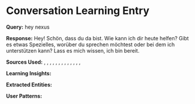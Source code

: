 
# Conversation Learning Entry

**Query:** hey nexus

**Response:** Hey! Schön, dass du da bist. Wie kann ich dir heute helfen? Gibt es etwas Spezielles, worüber du sprechen möchtest oder bei dem ich unterstützen kann? Lass es mich wissen, ich bin bereit.

**Sources Used:** , , , , , , , , , , , , , 

**Learning Insights:**


**Extracted Entities:** 

**User Patterns:** 
